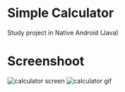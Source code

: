 # Simple Calculator
Study project in Native Android (Java)

# Screenshoot
![calculator screen](https://github.com/gcmartins/calculadora/blob/master/Screenshot_1609284933.png)
![calculator gif](https://github.com/gcmartins/calculadora/blob/master/test.gif)

